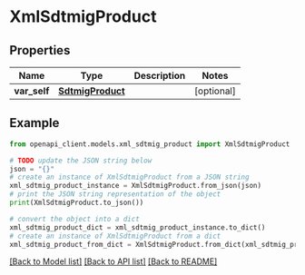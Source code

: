 # XmlSdtmigProduct


## Properties

Name | Type | Description | Notes
------------ | ------------- | ------------- | -------------
**var_self** | [**SdtmigProduct**](SdtmigProduct.md) |  | [optional] 

## Example

```python
from openapi_client.models.xml_sdtmig_product import XmlSdtmigProduct

# TODO update the JSON string below
json = "{}"
# create an instance of XmlSdtmigProduct from a JSON string
xml_sdtmig_product_instance = XmlSdtmigProduct.from_json(json)
# print the JSON string representation of the object
print(XmlSdtmigProduct.to_json())

# convert the object into a dict
xml_sdtmig_product_dict = xml_sdtmig_product_instance.to_dict()
# create an instance of XmlSdtmigProduct from a dict
xml_sdtmig_product_from_dict = XmlSdtmigProduct.from_dict(xml_sdtmig_product_dict)
```
[[Back to Model list]](../README.md#documentation-for-models) [[Back to API list]](../README.md#documentation-for-api-endpoints) [[Back to README]](../README.md)


